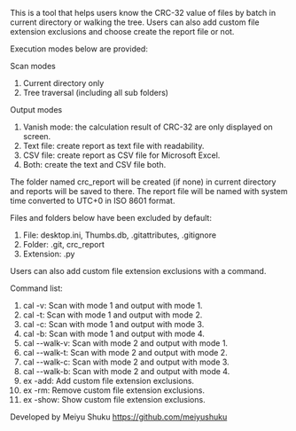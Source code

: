 This is a tool that helps users know the CRC-32 value of  files by batch in current directory or walking the tree. Users can also add custom file extension exclusions and choose create the report file or not.

Execution modes below are provided:

Scan modes

1. Current directory only
2. Tree traversal (including all sub folders)

Output modes

1. Vanish mode: the calculation result of CRC-32 are only displayed on screen.
2. Text file: create report as text file with readability.
3. CSV file: create report as CSV file for Microsoft Excel.
4. Both: create the text and CSV file both.

The folder named crc_report will be created (if none) in current directory and reports will be saved to there. The report file will be named with system time converted to UTC+0 in ISO 8601 format.

Files and folders below have been excluded by default:

1. File: desktop.ini, Thumbs.db, .gitattributes, .gitignore
2. Folder: .git, crc_report
3. Extension: .py

Users can also add custom file extension exclusions with a command.

Command list:

1. cal -v: Scan with mode 1 and output with mode 1.
2. cal -t: Scan with mode 1 and output with mode 2.
3. cal -c: Scan with mode 1 and output with mode 3.
4. cal -b: Scan with mode 1 and output with mode 4.
5. cal --walk-v: Scan with mode 2 and output with mode 1.
6. cal --walk-t: Scan with mode 2 and output with mode 2.
7. cal --walk-c: Scan with mode 2 and output with mode 3.
8. cal --walk-b: Scan with mode 2 and output with mode 4.
9. ex -add: Add custom file extension exclusions.
10. ex -rm: Remove custom file extension exclusions.
11. ex -show: Show custom file extension exclusions.

Developed by Meiyu Shuku https://github.com/meiyushuku
